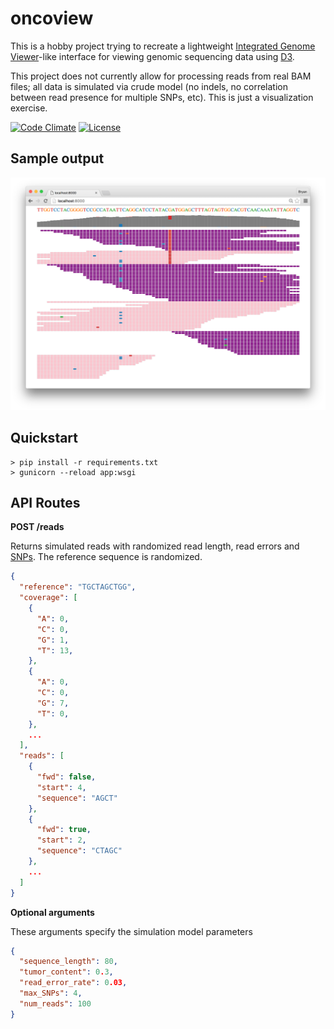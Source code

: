 # oncoview

This is a hobby project trying to recreate a lightweight [Integrated Genome Viewer](https://www.broadinstitute.org/igv/)-like interface for viewing genomic sequencing data using [D3](https://d3js.org/).

This project does not currently allow for processing reads from real BAM files; all data is simulated via crude model (no indels, no correlation between read presence for multiple SNPs, etc).   This is just a visualization exercise.

[![Code Climate](https://codeclimate.com/github/dbjohnson/oncoview/badges/gpa.svg)](https://codeclimate.com/github/dbjohnson/looptimer)
[![License](https://img.shields.io/github/license/dbjohnson/oncoview.svg)]()

## Sample output
![](sample.png)

## Quickstart
```
> pip install -r requirements.txt
> gunicorn --reload app:wsgi
```
  
## API Routes
**POST /reads**

Returns simulated reads with randomized read length, read errors and [SNPs](https://en.wikipedia.org/wiki/Single-nucleotide_polymorphism).  The reference sequence is randomized.

```json
{
  "reference": "TGCTAGCTGG",
  "coverage": [
    {
      "A": 0,
      "C": 0,
      "G": 1,
      "T": 13,
    },
    {
      "A": 0,
      "C": 0,
      "G": 7,
      "T": 0,
    },
    ...
  ],
  "reads": [
    {
      "fwd": false,
      "start": 4,
      "sequence": "AGCT"
    },
    {
      "fwd": true,
      "start": 2,
      "sequence": "CTAGC"
    },
    ...
  ]
}
```


**Optional arguments**

These arguments specify the simulation model parameters

```json
{
  "sequence_length": 80,
  "tumor_content": 0.3,
  "read_error_rate": 0.03,
  "max_SNPs": 4,
  "num_reads": 100
}
```
